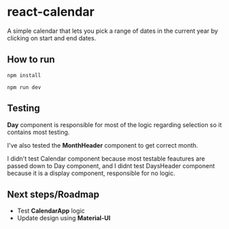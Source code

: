 # react-calendar

A simple calendar that lets you pick a range of dates in the current year by clicking on start and end dates.

## How to run

``` 
npm install
```

``` 
npm run dev
```

## Testing

**Day** component is responsible for most of the logic regarding selection so it contains most testing.  

I've also tested the **MonthHeader** component to get correct month. 

I didn't test Calendar component because most testable feautures are passed down to Day component, and I didnt test DaysHeader component because it is a display component, responsible for no logic. 

## Next steps/Roadmap

- Test **CalendarApp** logic
- Update design using **Material-UI**
